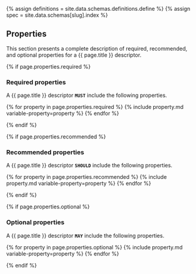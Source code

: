 {% assign definitions = site.data.schemas.definitions.define %}
{% assign spec = site.data.schemas[slug].index %}

## Properties

This section presents a complete description of required, recommended, and optional properties for a {{ page.title }} descriptor.

{% if page.properties.required %}
### Required properties

A {{ page.title }} descriptor **`MUST`** include the following properties.

{% for property in page.properties.required %}
{% include property.md variable-property=property %}
{% endfor %}

{% endif %}

{% if page.properties.recommended %}
### Recommended properties

A {{ page.title }} descriptor **`SHOULD`** include the following properties.

{% for property in page.properties.recommended %}
{% include property.md variable-property=property %}
{% endfor %}

{% endif %}

{% if page.properties.optional %}
### Optional properties

A {{ page.title }} descriptor **`MAY`** include the following properties.

{% for property in page.properties.optional %}
{% include property.md variable-property=property %}
{% endfor %}

{% endif %}
